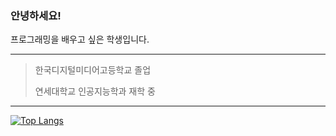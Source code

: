 ### 안녕하세요!

프로그래밍을 배우고 싶은 학생입니다.

---

>한국디지털미디어고등학교 졸업
>
>연세대학교 인공지능학과 재학 중

---


[![Top Langs](https://github-readme-stats.vercel.app/api/top-langs/?username=woduq1414&layout=compact)](https://github.com/anuraghazra/github-readme-stats)
